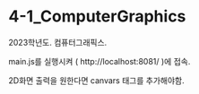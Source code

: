 # 4-1_ComputerGraphics
2023학년도. 컴퓨터그래픽스.

main.js를 실행시켜 ( http://localhost:8081/ )에 접속.

2D화면 출력을 원한다면 canvars 태그를 추가해야함.
